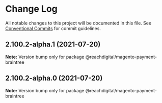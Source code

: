 # Change Log

All notable changes to this project will be documented in this file.
See [Conventional Commits](https://conventionalcommits.org) for commit guidelines.

## 2.100.2-alpha.1 (2021-07-20)

**Note:** Version bump only for package @reachdigital/magento-payment-braintree





## 2.100.2-alpha.0 (2021-07-20)

**Note:** Version bump only for package @reachdigital/magento-payment-braintree
